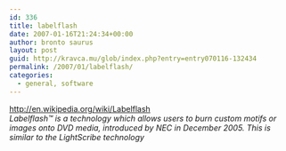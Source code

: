 ```yaml
---
id: 336
title: labelflash
date: 2007-01-16T21:24:34+00:00
author: bronto saurus
layout: post
guid: http://kravca.mu/glob/index.php?entry=entry070116-132434
permalink: /2007/01/labelflash/
categories:
  - general, software
---
```

<a href="http://en.wikipedia.org/wiki/Labelflash" target="_blank" >http://en.wikipedia.org/wiki/Labelflash</a>  
_Labelflash™ is a technology which allows users to burn custom motifs or images onto DVD media, introduced by NEC in December 2005. This is similar to the LightScribe technology_